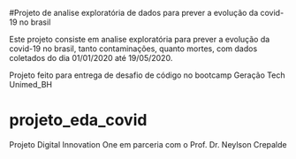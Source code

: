 #Projeto de analise exploratória de dados para prever a evolução da covid-19 no brasil

Este projeto consiste em analise exploratória para prever a evolução da covid-19 no brasil, tanto contaminações, quanto mortes, com dados coletados do dia 01/01/2020 até 19/05/2020.

Projeto feito para entrega de desafio de código no bootcamp Geração Tech Unimed_BH
# projeto_eda_covid
Projeto Digital Innovation One em parceria com o Prof. Dr. Neylson Crepalde
